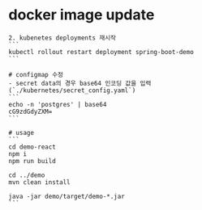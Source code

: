 # docker image update
  ~~~1. travis-ci를 통해 jar 파일 생성 및 도커 이미지 eks 업로드 진행 (`.travis.yml`)~~~
  2. kubenetes deployments 재시작
  ```
  kubectl rollout restart deployment spring-boot-demo
  ```

# configmap 수정
- secret data의 경우 base64 인코딩 값을 입력 (`./kubernetes/secret_config.yaml`)
```
echo -n 'postgres' | base64
cG9zdGdyZXM=
```

# usage
```
cd demo-react
npm i
npm run build

cd ../demo
mvn clean install

java -jar demo/target/demo-*.jar
```

